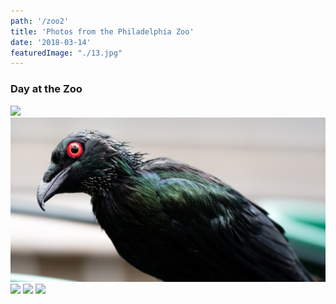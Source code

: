 ```yaml
---
path: '/zoo2'
title: 'Photos from the Philadelphia Zoo'
date: '2018-03-14'
featuredImage: "./13.jpg"
---
```


### Day at the Zoo

![](16.jpg)
![](17.jpg)
![](18.jpg)
![](19.jpg)
![](20.jpg)
